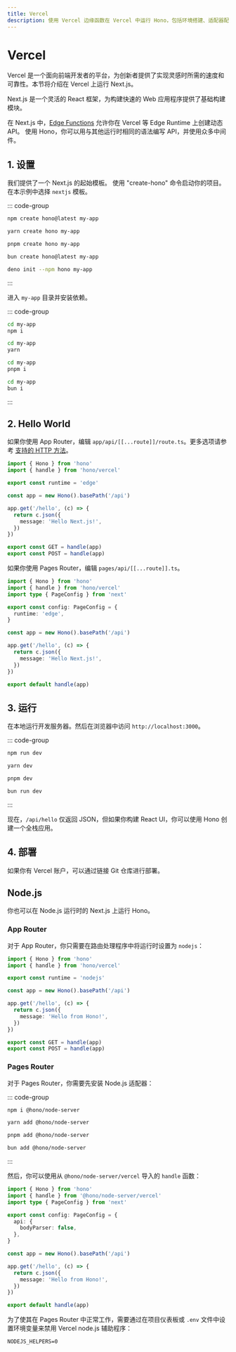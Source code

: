 ```yaml
---
title: Vercel
description: 使用 Vercel 边缘函数在 Vercel 中运行 Hono，包括环境搭建、适配器配置和示例代码的概述。
---
```

# Vercel

Vercel 是一个面向前端开发者的平台，为创新者提供了实现灵感时所需的速度和可靠性。本节将介绍在 Vercel 上运行 Next.js。

Next.js 是一个灵活的 React 框架，为构建快速的 Web 应用程序提供了基础构建模块。

在 Next.js 中，[Edge Functions](https://vercel.com/docs/concepts/functions/edge-functions) 允许你在 Vercel 等 Edge Runtime 上创建动态 API。
使用 Hono，你可以用与其他运行时相同的语法编写 API，并使用众多中间件。

## 1. 设置

我们提供了一个 Next.js 的起始模板。
使用 "create-hono" 命令启动你的项目。
在本示例中选择 `nextjs` 模板。

::: code-group

```sh [npm]
npm create hono@latest my-app
```

```sh [yarn]
yarn create hono my-app
```

```sh [pnpm]
pnpm create hono my-app
```

```sh [bun]
bun create hono@latest my-app
```

```sh [deno]
deno init --npm hono my-app
```

:::

进入 `my-app` 目录并安装依赖。

::: code-group

```sh [npm]
cd my-app
npm i
```

```sh [yarn]
cd my-app
yarn
```

```sh [pnpm]
cd my-app
pnpm i
```

```sh [bun]
cd my-app
bun i
```

:::

## 2. Hello World

如果你使用 App Router，编辑 `app/api/[[...route]]/route.ts`。更多选项请参考 [支持的 HTTP 方法](https://nextjs.org/docs/app/building-your-application/routing/route-handlers#supported-http-methods)。

```ts
import { Hono } from 'hono'
import { handle } from 'hono/vercel'

export const runtime = 'edge'

const app = new Hono().basePath('/api')

app.get('/hello', (c) => {
  return c.json({
    message: 'Hello Next.js!',
  })
})

export const GET = handle(app)
export const POST = handle(app)
```

如果你使用 Pages Router，编辑 `pages/api/[[...route]].ts`。

```ts
import { Hono } from 'hono'
import { handle } from 'hono/vercel'
import type { PageConfig } from 'next'

export const config: PageConfig = {
  runtime: 'edge',
}

const app = new Hono().basePath('/api')

app.get('/hello', (c) => {
  return c.json({
    message: 'Hello Next.js!',
  })
})

export default handle(app)
```

## 3. 运行

在本地运行开发服务器。然后在浏览器中访问 `http://localhost:3000`。

::: code-group

```sh [npm]
npm run dev
```

```sh [yarn]
yarn dev
```

```sh [pnpm]
pnpm dev
```

```sh [bun]
bun run dev
```

:::

现在，`/api/hello` 仅返回 JSON，但如果你构建 React UI，你可以使用 Hono 创建一个全栈应用。

## 4. 部署

如果你有 Vercel 账户，可以通过链接 Git 仓库进行部署。

## Node.js

你也可以在 Node.js 运行时的 Next.js 上运行 Hono。

### App Router

对于 App Router，你只需要在路由处理程序中将运行时设置为 `nodejs`：

```ts
import { Hono } from 'hono'
import { handle } from 'hono/vercel'

export const runtime = 'nodejs'

const app = new Hono().basePath('/api')

app.get('/hello', (c) => {
  return c.json({
    message: 'Hello from Hono!',
  })
})

export const GET = handle(app)
export const POST = handle(app)
```

### Pages Router

对于 Pages Router，你需要先安装 Node.js 适配器：

::: code-group

```sh [npm]
npm i @hono/node-server
```

```sh [yarn]
yarn add @hono/node-server
```

```sh [pnpm]
pnpm add @hono/node-server
```

```sh [bun]
bun add @hono/node-server
```

:::

然后，你可以使用从 `@hono/node-server/vercel` 导入的 `handle` 函数：

```ts
import { Hono } from 'hono'
import { handle } from '@hono/node-server/vercel'
import type { PageConfig } from 'next'

export const config: PageConfig = {
  api: {
    bodyParser: false,
  },
}

const app = new Hono().basePath('/api')

app.get('/hello', (c) => {
  return c.json({
    message: 'Hello from Hono!',
  })
})

export default handle(app)
```

为了使其在 Pages Router 中正常工作，需要通过在项目仪表板或 `.env` 文件中设置环境变量来禁用 Vercel node.js 辅助程序：

```text
NODEJS_HELPERS=0
```
